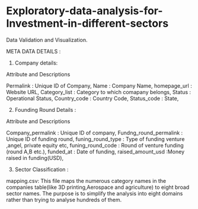 # Exploratory-data-analysis-for-Investment-in-different-sectors
Data Validation and Visualization.

META DATA DETAILS :

1) Company details:

Attribute    and    Descriptions

Permalink    :     Unique ID of Company,
Name         :     Company Name,
homepage_url :     Website URL,
Category_list :    Category to which comapany belongs,
Status        :    Operational Status,
Country_code   :    Country Code,
Status_code     :    State,

2) Founding Round Details :

Attribute    and    Descriptions

Company_permalink : Unique ID of company,
Fundng_round_permalink : Unique ID of funding round,
funing_round_type : Type of funding venture ,angel, private equity etc,
funing_round_code : Round of venture funding (round A,B etc.),
funded_at : Date of funding,
raised_amount_usd :Money raised in funding(USD),

3) Sector Classification :

mapping.csv: This file maps the numerous category names in the companies table(like 3D printing,Aerospace and agriculture) to eight broad sector names. The purpose is to simplify the analysis into eight domains rather than trying to analyse hundreds of them.
